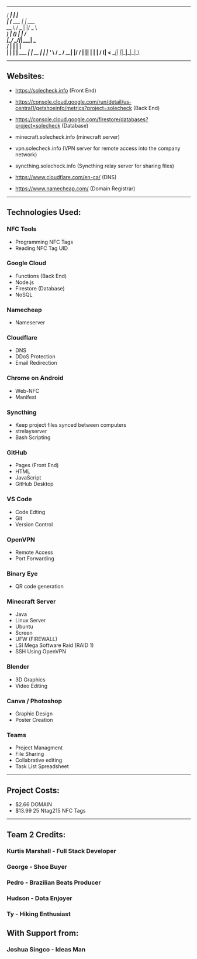 
   _____       _              
  / ____|     | |             
 | (___   ___ | | ___         
  \___ \ / _ \| |/ _ \        
  ____) | (_) | |  __/        
 |_____/ \___/|_|\___|   _    
  / ____| |             | |   
 | |    | |__   ___  ___| | __
 | |    | '_ \ / _ \/ __| |/ /
 | |____| | | |  __/ (__|   < 
  \_____|_| |_|\___|\___|_|\_\
                              
-----------------------------------------

## Websites:

- https://solecheck.info (Front End)

- https://console.cloud.google.com/run/detail/us-central1/getshoeinfo/metrics?project=solecheck (Back End)

- https://console.cloud.google.com/firestore/databases?project=solecheck (Database)

- minecraft.solecheck.info (minecraft server)

- vpn.solecheck.info (VPN server for remote access into the company network)

- syncthing.solecheck.info (Syncthing relay server for sharing files)

- https://www.cloudflare.com/en-ca/ (DNS)

- https://www.namecheap.com/ (Domain Registrar)

-----------------------------------------

## Technologies Used:


### NFC Tools
- Programming NFC Tags
- Reading NFC Tag UID

### Google Cloud
- Functions (Back End)
- Node.js
- Firestore (Database)
- NoSQL

### Namecheap
- Nameserver

### Cloudflare
- DNS  
- DDoS Protection  
- Email Redirection

### Chrome on Android
- Web-NFC  
- Manifest  

### Syncthing
- Keep project files synced between computers
- strelayserver
- Bash Scripting

### GitHub
- Pages (Front End)  
- HTML  
- JavaScript  
- GitHub Desktop  

### VS Code
- Code Edting
- Git  
- Version Control

### OpenVPN
- Remote Access
- Port Forwarding

### Binary Eye
- QR code generation

### Minecraft Server
- Java 
- Linux Server
- Ubuntu
- Screen
- UFW (FIREWALL)
- LSI Mega Software Raid (RAID 1)
- SSH Using OpenVPN

### Blender
- 3D Graphics
- Video Editing

### Canva / Photoshop
- Graphic Design
- Poster Creation

### Teams
- Project Managment
- File Sharing
- Collabrative editing
- Task List Spreadsheet

-----------------------------------------

## Project Costs:
- $2.66 DOMAIN
- $13.99 25 Ntag215 NFC Tags

-----------------------------------------

## Team 2 Credits:

### Kurtis Marshall - Full Stack Developer
### George - Shoe Buyer
### Pedro - Brazilian Beats Producer
### Hudson - Dota Enjoyer
### Ty - Hiking Enthusiast

## With Support from:

### Joshua Singco - Ideas Man  